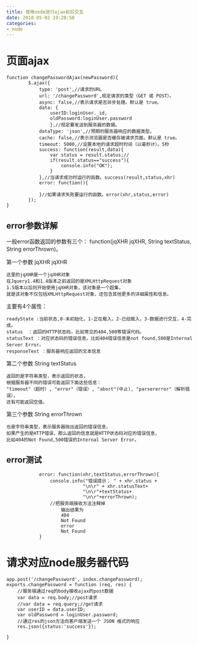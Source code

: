 ```yaml
---
title: 使用node进行ajax前后交互
date: 2018-05-02 19:28:50
categories:
- node
---
```

# 页面ajax
    function changePasswordAjax(newPassword){
            $.ajax({
                type: 'post',//请求的URL
                url: '/changePassword',规定请求的类型（GET 或 POST）。
                async: false,//表示请求是否异步处理。默认是 true。
                data: {
                    userID:loginUser._id,
                    oldPassword:loginUser.password
					},//规定要发送到服务器的数据。
                dataType: 'json',//预期的服务器响应的数据类型。
                cache: false,//表示浏览器是否缓存被请求页面。默认是 true。
                timeout: 5000,//设置本地的请求超时时间（以毫秒计）。5秒
                success: function(result,data){
					var status = result.status;//
                    if(result.status=="success"){
                        console.info("OK");
                    }
                },//当请求成功时运行的函数。success(result,status,xhr)
                error: function(){

                }//如果请求失败要运行的函数。error(xhr,status,error)
            });
    }

## error参数详解
一般error函数返回的参数有三个： function(jqXHR jqXHR, String textStatus, String errorThrown)。

第一个参数 jqXHR jqXHR

	这里的jqXHR是一个jqXHR对象
	在Jquery1.4和1.4版本之前返回的是XMLHttpRequest对象
	1.5版本以后则开始使用jqXHR对象，该对象是一个超集，
	就是该对象不仅包括XMLHttpRequest对象，还包含其他更多的详细属性和信息。
主要有4个属性：

	readyState :当前状态,0-未初始化，1-正在载入，2-已经载入，3-数据进行交互，4-完成。
	status  ：返回的HTTP状态码，比如常见的404,500等错误代码。
	statusText ：对应状态码的错误信息，比如404错误信息是not found,500是Internal Server Error。
	responseText ：服务器响应返回的文本信息
第二个参数 String textStatus

	返回的是字符串类型，表示返回的状态，
	根据服务器不同的错误可能返回下面这些信息：
	"timeout"（超时）, "error"（错误）, "abort"(中止), "parsererror"（解析错误），
	还有可能返回空值。
第三个参数 String errorThrown

	也是字符串类型，表示服务器抛出返回的错误信息，
	如果产生的是HTTP错误，那么返回的信息就是HTTP状态码对应的错误信息，
	比如404的Not Found,500错误的Internal Server Error。
## error测试 
                error: function(xhr,textStatus,errorThrown){
                    console.info("错误提示： " + xhr.status + 
								"\n\r" + xhr.statusText+
								"\n\r"+textStatus+
								"\n\r"+errorThrown);
					//把服务端接收方法注释掉
						输出结果为
						404 
						Not Found
						error
						Not Found
                }
# 请求对应node服务器代码
	app.post('/changePassword', index.changePassword);
	exports.changePassword = function (req, res) {
		//服务端通过req的body接收ajax的post数据
        var data = req.body;//post请求
		//var data = req.query;//get请求
		var userID = data.userID;
		var oldPassword = loginUser.password;
		//通过res的json方法向客户端发送一个 JSON 格式的响应
        res.json({status:'success'});

	}